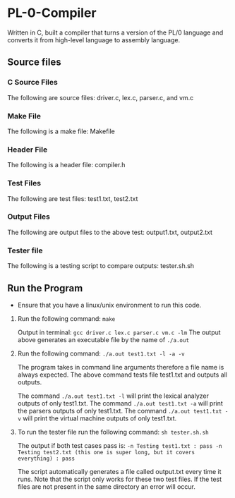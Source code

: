 # PL-0-Compiler
Written in C, built a compiler that turns a version of the PL/0 language and converts it from high-level language to assembly language.
## Source files

### C Source Files
The following are source files: driver.c, lex.c, parser.c, and vm.c

### Make File
The following is a make file: Makefile

### Header File
The following is a header file: compiler.h

### Test Files
The following are test files: test1.txt, test2.txt

### Output Files
The following are output files to the above test: output1.txt, output2.txt

### Tester file
The following is a testing script to compare outputs: tester.sh.sh


## Run the Program

* Ensure that you have a linux/unix environment to run this code.

1. Run the following command: `make`

   Output in terminal: `gcc driver.c lex.c parser.c vm.c -lm`
   The output above generates an executable file by the name of `./a.out`
   

2. Run the following command: `./a.out test1.txt -l -a -v`
  
   The program takes in command line arguments therefore a file name is always expected.
   The above command tests file test1.txt and outputs all outputs.
   
   The command `./a.out test1.txt -l` will print the lexical analyzer outputs of only test1.txt.
   The command `./a.out test1.txt -a` will print the parsers outputs of only test1.txt.
   The command `./a.out test1.txt -v` will print the virtual machine outputs of only test1.txt.

3. To run the tester file run the following command: `sh tester.sh.sh`
   
   The output if both test cases pass is: `-n Testing test1.txt : pass
                                           -n Testing test2.txt (this one is super long, but it covers everything) : pass`
  
   The script automatically generates a file called output.txt every time it runs.
   Note that the script only works for these two test files. If the test files are not
   present in the same directory an error will occur. 
